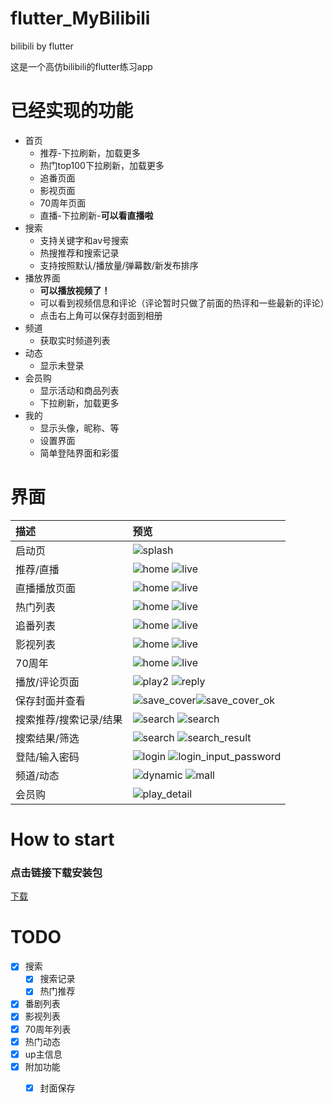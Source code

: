 # flutter_MyBilibili

bilibili by flutter

这是一个高仿bilibili的flutter练习app

# 已经实现的功能
* 首页
	* 推荐-下拉刷新，加载更多
	* 热门top100下拉刷新，加载更多
	* 追番页面
	* 影视页面
	* 70周年页面
	* 直播-下拉刷新-**可以看直播啦**
* 搜索
	* 支持关键字和av号搜索
	* 热搜推荐和搜索记录
	* 支持按照默认/播放量/弹幕数/新发布排序
* 播放界面
	* **可以播放视频了！**
	* 可以看到视频信息和评论（评论暂时只做了前面的热评和一些最新的评论）
	* 点击右上角可以保存封面到相册
* 频道
	* 获取实时频道列表
* 动态
	* 显示未登录
* 会员购
	* 显示活动和商品列表
	* 下拉刷新，加载更多
* 我的
	* 显示头像，昵称、等
	* 设置界面
	* 简单登陆界面和彩蛋



# 界面

|              描述                        |       预览                  |
| :---------------------------- | :----------------------- |
|     启动页       | ![splash](screenshot/splash.png) |
|       推荐/直播     | ![home](screenshot/home.png) ![live](screenshot/live.png) |
|       直播播放页面     | ![home](screenshot/home_live_1.png) ![live](screenshot/home_live_2.png) |
|       热门列表     | ![home](screenshot/home_hot_1.png) ![live](screenshot/home_hot_2.png) |
|       追番列表     | ![home](screenshot/home_bangumi_1.png) ![live](screenshot/home_bangumi_2.png) |
|       影视列表     | ![home](screenshot/home_cinema_1.png) ![live](screenshot/home_cinema_2.png) |
|       70周年     | ![home](screenshot/home_70th_1.png) ![live](screenshot/home_70th_2.png) |
|       播放/评论页面     | ![play2](screenshot/play_2.png) ![reply](screenshot/play_reply.png) |
|     保存封面并查看    |![save_cover](screenshot/save_cover.png)![save_cover_ok](screenshot/save_cover_ok.png)|
|     搜索推荐/搜索记录/结果     | ![search](screenshot/search_index.png)   ![search](screenshot/search_result_1.png) |
|      搜索结果/筛选      |  ![search](screenshot/search_result_2.png) ![search_result](screenshot/search_result_3.png) |
|  登陆/输入密码| ![login](screenshot/login.png) ![login_input_password](screenshot/login_input_password.png) |
|      频道/动态      | ![dynamic](screenshot/channel.png) ![mall](screenshot/dynamic.png) |
|      会员购      | ![play_detail](screenshot/mall.png) |


# How to start

### 点击链接下载安装包
[下载](release/app-release.apk)


# TODO

- [x] 搜索
	- [x] 搜索记录
	- [x] 热门推荐
- [x] 番剧列表
- [x] 影视列表
- [x] 70周年列表
- [x] 热门动态
- [x] up主信息
- [x] 附加功能
	- [x] 封面保存

